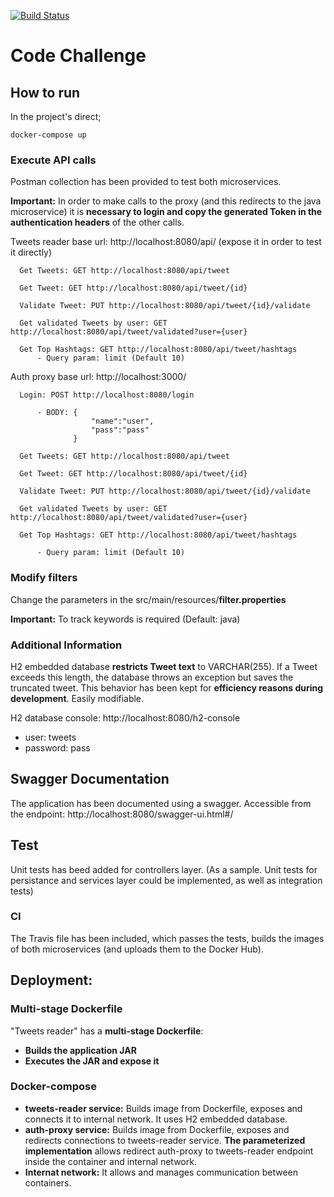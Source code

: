 
[![Build Status](https://travis-ci.com/alexibro/CodeChallenge.svg?branch=master)](https://travis-ci.com/alexibro/CodeChallenge)

# Code Challenge

## How to run

In the project's direct;
```
docker-compose up
```

### Execute API calls

Postman collection has been provided to test both microservices.

**Important:** In order to make calls to the proxy (and this redirects to the java microservice) it is **necessary to login and copy the generated Token in the authentication headers** of the other calls.

Tweets reader base url: http://localhost:8080/api/ (expose it in order to test it directly)

      Get Tweets: GET http://localhost:8080/api/tweet
      
      Get Tweet: GET http://localhost:8080/api/tweet/{id}
      
      Validate Tweet: PUT http://localhost:8080/api/tweet/{id}/validate
      
      Get validated Tweets by user: GET http://localhost:8080/api/tweet/validated?user={user}
      
      Get Top Hashtags: GET http://localhost:8080/api/tweet/hashtags
          - Query param: limit (Default 10)
      

Auth proxy base url: http://localhost:3000/

      Login: POST http://localhost:8080/login
      
          - BODY: {
	                  "name":"user",
	                  "pass":"pass"
                  }
                  
      Get Tweets: GET http://localhost:8080/api/tweet
      
      Get Tweet: GET http://localhost:8080/api/tweet/{id}
      
      Validate Tweet: PUT http://localhost:8080/api/tweet/{id}/validate
      
      Get validated Tweets by user: GET http://localhost:8080/api/tweet/validated?user={user}
      
      Get Top Hashtags: GET http://localhost:8080/api/tweet/hashtags

          - Query param: limit (Default 10)

### Modify filters

Change the parameters in the src/main/resources/**filter.properties**

**Important:** To track keywords is required (Default: java)

### Additional Information

H2 embedded database **restricts Tweet text** to VARCHAR(255). If a Tweet exceeds this length, the database throws an exception but saves the truncated tweet. This behavior has been kept for **efficiency reasons during development**. Easily modifiable.

H2 database console: http://localhost:8080/h2-console
- user: tweets
- password: pass

## Swagger Documentation

The application has been documented using a swagger.
Accessible from the endpoint: http://localhost:8080/swagger-ui.html#/

## Test

Unit tests has beed added for controllers layer. 
(As a sample. Unit tests for persistance and services layer could be implemented, as well as integration tests)

### CI

The Travis file has been included, which passes the tests, builds the images of both microservices (and uploads them to the Docker Hub). 

## Deployment:

### Multi-stage Dockerfile

"Tweets reader" has a **multi-stage Dockerfile**:

* **Builds the application JAR**
* **Executes the JAR and expose it**

### Docker-compose

* **tweets-reader service:** Builds image from Dockerfile, exposes and connects it to internal network. It uses H2 embedded database.
* **auth-proxy service:** Builds image from Dockerfile, exposes and redirects connections to tweets-reader service. **The parameterized implementation** allows redirect auth-proxy to tweets-reader endpoint inside the container and internal network.
* **Internat network:** It allows and manages communication between containers.
